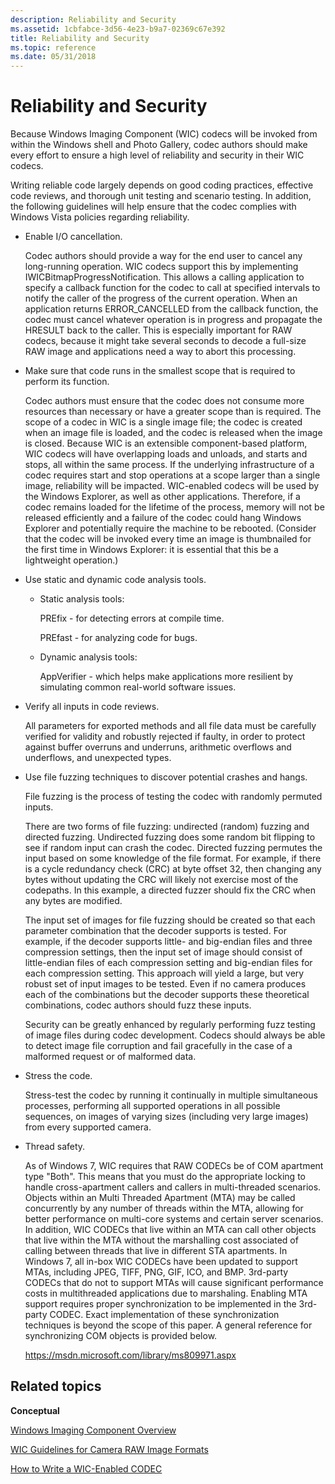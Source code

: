 ```yaml
---
description: Reliability and Security
ms.assetid: 1cbfabce-3d56-4e23-b9a7-02369c67e392
title: Reliability and Security
ms.topic: reference
ms.date: 05/31/2018
---
```


# Reliability and Security

Because Windows Imaging Component (WIC) codecs will be invoked from within the Windows shell and Photo Gallery, codec authors should make every effort to ensure a high level of reliability and security in their WIC codecs.

Writing reliable code largely depends on good coding practices, effective code reviews, and thorough unit testing and scenario testing. In addition, the following guidelines will help ensure that the codec complies with Windows Vista policies regarding reliability.

-   Enable I/O cancellation.

    Codec authors should provide a way for the end user to cancel any long-running operation. WIC codecs support this by implementing IWICBitmapProgressNotification. This allows a calling application to specify a callback function for the codec to call at specified intervals to notify the caller of the progress of the current operation. When an application returns ERROR\_CANCELLED from the callback function, the codec must cancel whatever operation is in progress and propagate the HRESULT back to the caller. This is especially important for RAW codecs, because it might take several seconds to decode a full-size RAW image and applications need a way to abort this processing.

-   Make sure that code runs in the smallest scope that is required to perform its function.

    Codec authors must ensure that the codec does not consume more resources than necessary or have a greater scope than is required. The scope of a codec in WIC is a single image file; the codec is created when an image file is loaded, and the codec is released when the image is closed. Because WIC is an extensible component-based platform, WIC codecs will have overlapping loads and unloads, and starts and stops, all within the same process. If the underlying infrastructure of a codec requires start and stop operations at a scope larger than a single image, reliability will be impacted. WIC-enabled codecs will be used by the Windows Explorer, as well as other applications. Therefore, if a codec remains loaded for the lifetime of the process, memory will not be released efficiently and a failure of the codec could hang Windows Explorer and potentially require the machine to be rebooted. (Consider that the codec will be invoked every time an image is thumbnailed for the first time in Windows Explorer: it is essential that this be a lightweight operation.)

-   Use static and dynamic code analysis tools.

    -   Static analysis tools:

        PREfix - for detecting errors at compile time.

        PREfast - for analyzing code for bugs.

    -   Dynamic analysis tools:

        AppVerifier - which helps make applications more resilient by simulating common real-world software issues.

-   Verify all inputs in code reviews.

    All parameters for exported methods and all file data must be carefully verified for validity and robustly rejected if faulty, in order to protect against buffer overruns and underruns, arithmetic overflows and underflows, and unexpected types.

-   Use file fuzzing techniques to discover potential crashes and hangs.

    File fuzzing is the process of testing the codec with randomly permuted inputs.

    There are two forms of file fuzzing: undirected (random) fuzzing and directed fuzzing. Undirected fuzzing does some random bit flipping to see if random input can crash the codec. Directed fuzzing permutes the input based on some knowledge of the file format. For example, if there is a cycle redundancy check (CRC) at byte offset 32, then changing any bytes without updating the CRC will likely not exercise most of the codepaths. In this example, a directed fuzzer should fix the CRC when any bytes are modified.

    The input set of images for file fuzzing should be created so that each parameter combination that the decoder supports is tested. For example, if the decoder supports little- and big-endian files and three compression settings, then the input set of image should consist of little-endian files of each compression setting and big-endian files for each compression setting. This approach will yield a large, but very robust set of input images to be tested. Even if no camera produces each of the combinations but the decoder supports these theoretical combinations, codec authors should fuzz these inputs.

    Security can be greatly enhanced by regularly performing fuzz testing of image files during codec development. Codecs should always be able to detect image file corruption and fail gracefully in the case of a malformed request or of malformed data.

-   Stress the code.

    Stress-test the codec by running it continually in multiple simultaneous processes, performing all supported operations in all possible sequences, on images of varying sizes (including very large images) from every supported camera.

-   Thread safety.

    As of Windows 7, WIC requires that RAW CODECs be of COM apartment type "Both". This means that you must do the appropriate locking to handle cross-apartment callers and callers in multi-threaded scenarios. Objects within an Multi Threaded Apartment (MTA) may be called concurrently by any number of threads within the MTA, allowing for better performance on multi-core systems and certain server scenarios. In addition, WIC CODECs that live within an MTA can call other objects that live within the MTA without the marshalling cost associated of calling between threads that live in different STA apartments. In Windows 7, all in-box WIC CODECs have been updated to support MTAs, including JPEG, TIFF, PNG, GIF, ICO, and BMP. 3rd-party CODECs that do not to support MTAs will cause significant performance costs in multithreaded applications due to marshaling. Enabling MTA support requires proper synchronization to be implemented in the 3rd-party CODEC. Exact implementation of these synchronization techniques is beyond the scope of this paper. A general reference for synchronizing COM objects is provided below.

    https://msdn.microsoft.com/library/ms809971.aspx

## Related topics

<dl> <dt>

**Conceptual**
</dt> <dt>

[Windows Imaging Component Overview](-wic-about-windows-imaging-codec.md)
</dt> <dt>

[WIC Guidelines for Camera RAW Image Formats](-wic-rawguidelines.md)
</dt> <dt>

[How to Write a WIC-Enabled CODEC](-wic-howtowriteacodec.md)
</dt> </dl>

 

 



